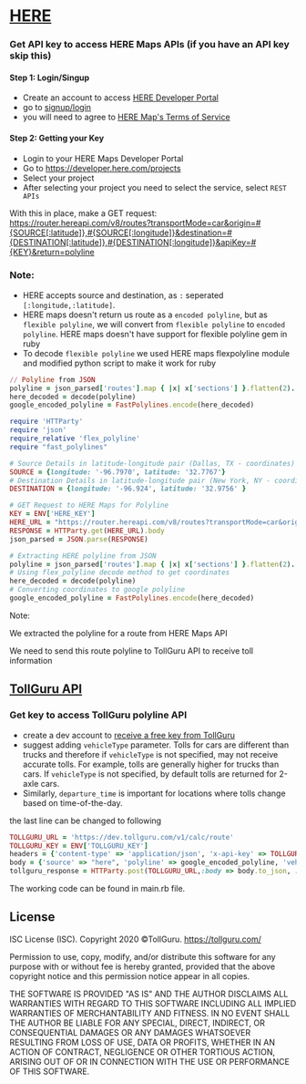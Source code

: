 # [HERE](https://developer.here.com/)

### Get API key to access HERE Maps APIs (if you have an API key skip this)
#### Step 1: Login/Singup
* Create an account to access [HERE Developer Portal](https://developer.here.com/)
* go to [signup/login](https://developer.here.com/login)
* you will need to agree to [HERE Map's Terms of Service](https://legal.here.com/en-gb/terms)

#### Step 2: Getting your Key
* Login to your HERE Maps Developer Portal
* Go to https://developer.here.com/projects
* Select your project
* After selecting your project you need to select the service, select
  `REST APIs`


With this in place, make a GET request: https://router.hereapi.com/v8/routes?transportMode=car&origin=#{SOURCE[:latitude]},#{SOURCE[:longitude]}&destination=#{DESTINATION[:latitude]},#{DESTINATION[:longitude]}&apiKey=#{KEY}&return=polyline
### Note:
* HERE accepts source and destination, as `:` seperated `[:longitude,:latitude]`.
* HERE maps doesn't return us route as a `encoded polyline`, but as
  `flexible polyline`, we will convert from `flexible polyline` to
  `encoded polyline`. HERE maps doesn't have support for flexible polyline gem in ruby
* To decode `flexible polyline` we used HERE maps flexpolyline module and modified python script to make 
  it work for ruby

```ruby
// Polyline from JSON
polyline = json_parsed['routes'].map { |x| x['sections'] }.flatten(2). map { |y| y['polyline'] }.pop
here_decoded = decode(polyline)
google_encoded_polyline = FastPolylines.encode(here_decoded)
```

```ruby
require 'HTTParty'
require 'json'
require_relative 'flex_polyline'
require "fast_polylines"

# Source Details in latitude-longitude pair (Dallas, TX - coordinates)
SOURCE = {longitude: '-96.7970', latitude: '32.7767'}
# Destination Details in latitude-longitude pair (New York, NY - coordinates)
DESTINATION = {longitude: '-96.924', latitude: '32.9756' }

# GET Request to HERE Maps for Polyline
KEY = ENV['HERE_KEY']
HERE_URL = "https://router.hereapi.com/v8/routes?transportMode=car&origin=#{SOURCE[:latitude]},#{SOURCE[:longitude]}&destination=#{DESTINATION[:latitude]},#{DESTINATION[:longitude]}&apiKey=#{KEY}&return=polyline"
RESPONSE = HTTParty.get(HERE_URL).body
json_parsed = JSON.parse(RESPONSE)

# Extracting HERE polyline from JSON
polyline = json_parsed['routes'].map { |x| x['sections'] }.flatten(2). map { |y| y['polyline'] }.pop
# Using flex_polyline decode method to get coordinates
here_decoded = decode(polyline)
# Converting coordinates to google polyline
google_encoded_polyline = FastPolylines.encode(here_decoded)
```

Note:

We extracted the polyline for a route from HERE Maps API

We need to send this route polyline to TollGuru API to receive toll information

## [TollGuru API](https://tollguru.com/developers/docs/)

### Get key to access TollGuru polyline API
* create a dev account to [receive a free key from TollGuru](https://tollguru.com/developers/get-api-key)
* suggest adding `vehicleType` parameter. Tolls for cars are different than trucks and therefore if `vehicleType` is not specified, may not receive accurate tolls. For example, tolls are generally higher for trucks than cars. If `vehicleType` is not specified, by default tolls are returned for 2-axle cars. 
* Similarly, `departure_time` is important for locations where tolls change based on time-of-the-day.

the last line can be changed to following

```ruby
TOLLGURU_URL = 'https://dev.tollguru.com/v1/calc/route'
TOLLGURU_KEY = ENV['TOLLGURU_KEY']
headers = {'content-type' => 'application/json', 'x-api-key' => TOLLGURU_URL}
body = {'source' => "here", 'polyline' => google_encoded_polyline, 'vehicleType' => "2AxlesAuto", 'departure_time' => "2021-01-05T09:46:08Z"}
tollguru_response = HTTParty.post(TOLLGURU_URL,:body => body.to_json, :headers => headers)
```

The working code can be found in main.rb file.

## License
ISC License (ISC). Copyright 2020 &copy;TollGuru. https://tollguru.com/

Permission to use, copy, modify, and/or distribute this software for any purpose with or without fee is hereby granted, provided that the above copyright notice and this permission notice appear in all copies.

THE SOFTWARE IS PROVIDED "AS IS" AND THE AUTHOR DISCLAIMS ALL WARRANTIES WITH REGARD TO THIS SOFTWARE INCLUDING ALL IMPLIED WARRANTIES OF MERCHANTABILITY AND FITNESS. IN NO EVENT SHALL THE AUTHOR BE LIABLE FOR ANY SPECIAL, DIRECT, INDIRECT, OR CONSEQUENTIAL DAMAGES OR ANY DAMAGES WHATSOEVER RESULTING FROM LOSS OF USE, DATA OR PROFITS, WHETHER IN AN ACTION OF CONTRACT, NEGLIGENCE OR OTHER TORTIOUS ACTION, ARISING OUT OF OR IN CONNECTION WITH THE USE OR PERFORMANCE OF THIS SOFTWARE.
